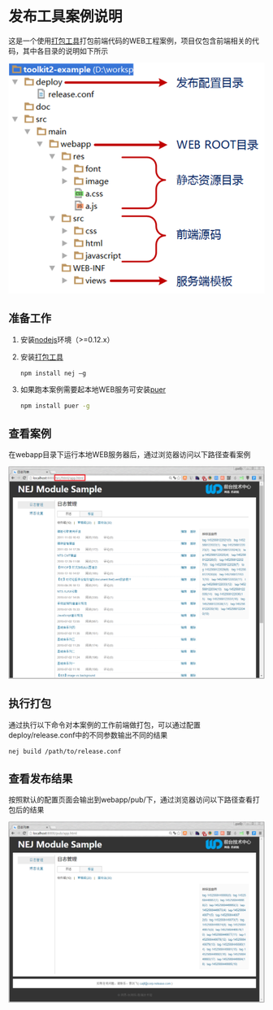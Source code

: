 # 发布工具案例说明

这是一个使用[打包工具](https://github.com/genify/toolkit2)打包前端代码的WEB工程案例，项目仅包含前端相关的代码，其中各目录的说明如下所示

![目录结构](./doc/dir.png)

## 准备工作

1. 安装[nodejs](http://nodejs.org/)环境（>=0.12.x）
2. 安装[打包工具](https://github.com/genify/toolkit2)

	```bash
	npm install nej –g
	```
3. 如果跑本案例需要起本地WEB服务可安装[puer](https://github.com/leeluolee/puer)

	```bash
	npm install puer -g
	```

## 查看案例

在webapp目录下运行本地WEB服务器后，通过浏览器访问以下路径查看案例

![查看案例](./doc/sample.png)

## 执行打包

通过执行以下命令对本案例的工作前端做打包，可以通过配置deploy/release.conf中的不同参数输出不同的结果

```bash
nej build /path/to/release.conf
```

## 查看发布结果

按照默认的配置页面会输出到webapp/pub/下，通过浏览器访问以下路径查看打包后的结果

![打包结果](./doc/deploy.png)